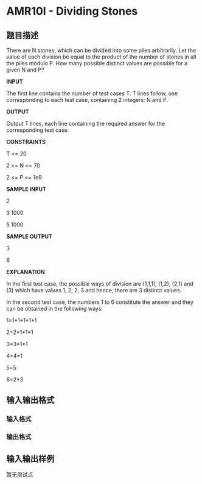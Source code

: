 # AMR10I - Dividing Stones

## 题目描述

There are N stones, which can be divided into some piles arbitrarily. Let the value of each division be equal to the product of the number of stones in all the piles modulo P. How many possible distinct values are possible for a given N and P?

**INPUT**

The first line contains the number of test cases T. T lines follow, one corresponding to each test case, containing 2 integers: N and P.

**OUTPUT**

Output T lines, each line containing the required answer for the corresponding test case.

**CONSTRAINTS**

T <= 20

2 <= N <= 70

2 <= P <= 1e9

**SAMPLE INPUT**

2

3 1000

5 1000

**SAMPLE OUTPUT**

3

6

**EXPLANATION**

In the first test case, the possible ways of division are (1,1,1), (1,2), (2,1) and (3) which have values 1, 2, 2, 3 and hence, there are 3 distinct values.

In the second test case, the numbers 1 to 6 constitute the answer and they can be obtained in the following ways:

1=1\*1\*1\*1\*1

2=2\*1\*1\*1

3=3\*1\*1

4=4\*1

5=5

6=2\*3

## 输入输出格式

### 输入格式

### 输出格式

## 输入输出样例

暂无测试点

